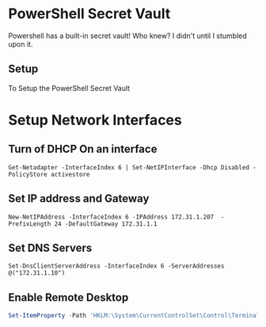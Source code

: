 # PowerShell Secret Vault
Powershell has a built-in secret vault! Who knew? I didn't until I stumbled upon it.

## Setup
To Setup the PowerShell Secret Vault

# Setup Network Interfaces
## Turn of DHCP On an interface
```pwsh
Get-Netadapter -InterfaceIndex 6 | Set-NetIPInterface -Dhcp Disabled -PolicyStore activestore
```

## Set IP address and Gateway
```pwsh
New-NetIPAddress -InterfaceIndex 6 -IPAddress 172.31.1.207  -PrefixLength 24 -DefaultGateway 172.31.1.1
```

## Set DNS Servers
```pwsh
Set-DnsClientServerAddress -InterfaceIndex 6 -ServerAddresses @("172.31.1.10")
```

## Enable Remote Desktop
```powershell
Set-ItemProperty -Path 'HKLM:\System\CurrentControlSet\Control\Terminal Server' -name "fDenyTSConnections" -value 0
```
